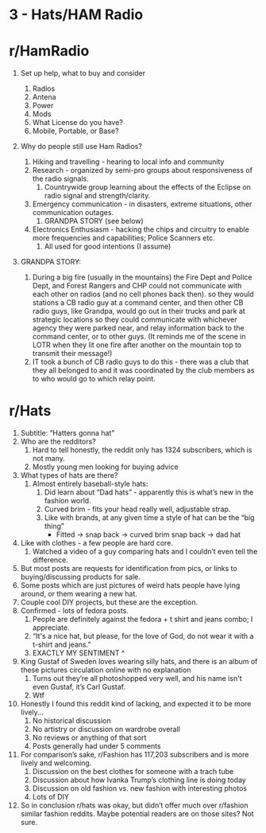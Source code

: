 3 - Hats/HAM Radio
===
r/HamRadio
====

1. Set up help, what to buy and consider
    1. Radios
    2. Antena
    3. Power
    4. Mods
    5. What License do you have?
    6. Mobile, Portable, or Base?
2. Why do people still use Ham Radios?
    1. Hiking and travelling - hearing to local info and community
    2. Research - organized by semi-pro groups about responsiveness of the radio signals.
        1. Countrywide group learning about the effects of the Eclipse on radio signal and strength/clarity.
    3. Emergency communication - in disasters, extreme situations, other communication outages.
        1. GRANDPA STORY (see below)
    4. Electronics Enthusiasm - hacking the chips and circuitry to enable more frequencies and capabilities; Police Scanners etc.
        1. All used for good intentions (I assume)

3. GRANDPA STORY:
    1. During a big fire (usually in the mountains) the Fire Dept and Police Dept, and Forest Rangers and CHP could not communicate with each other on radios (and no cell phones back then).  so they would stations a CB radio guy at a command center, and then other CB radio guys, like Grandpa, would go out in their trucks and park at strategic locations so they could communicate with whichever agency they were parked near, and relay information back to the command center, or to other guys.  (It reminds me of the scene in LOTR when they lit one fire after another on the mountain top to transmit their message!)
    2. IT took a bunch of CB radio guys to do this - there was a club that they all belonged to and it was coordinated by the club members as to who would go to which relay point.

r/Hats
====
1. Subtitle: “Hatters gonna hat”
2. Who are the redditors?
    1. Hard to tell honestly, the reddit only has 1324 subscribers, which is not many.
    2. Mostly young men looking for buying advice
1. What types of hats are there?
    1. Almost entirely baseball-style hats:
        1. Did learn about  “Dad hats” - apparently this is what’s new in the fashion world.
        2. Curved brim - fits your head really well, adjustable strap.
        3. Like with brands, at any given time a style of hat can be the “big thing”
            * Fitted -> snap back -> curved brim snap back -> dad hat
2. Like with clothes - a few people are hard core.
    1. Watched a video of a guy comparing hats and I couldn’t even tell the difference.
3. But most posts are requests for identification from pics, or links to buying/discussing products for sale.
4. Some posts which are just pictures of weird hats people have lying around, or them wearing a new hat.
5. Couple cool DIY projects, but these are the exception.
6. Confirmed - lots of fedora posts.
    1. People are definitely against the fedora + t shirt and jeans combo; I appreciate.
    2. “It's a nice hat, but please, for the love of God, do not wear it with a t-shirt and jeans.”
    3. EXACTLY MY SENTIMENT ^
7. King Gustaf of Sweden loves wearing silly hats, and there is an album of these pictures circulation online with no explanation
    1. Turns out they’re all photoshopped very well, and his name isn't even Gustaf, it’s Carl Gustaf.
    2. Wtf
8. Honestly I found this reddit kind of lacking, and expected it to be more lively…
    1. No historical discussion
    2. No artistry or discussion on wardrobe overall
    3. No reviews or anything of that sort
    4. Posts generally had under 5 comments
9. For comparison’s sake, r/Fashion has 117,203 subscribers and is more lively and welcoming.
    1. Discussion on the best clothes for someone with a trach tube
    2. Discussion about how Ivanka Trump’s clothing line is doing today
    3. Discussion on old fashion vs. new fashion with interesting photos
    4. Lots of DIY
10. So in conclusion r/hats was okay, but didn’t offer much over r/fashion similar fashion reddits.  Maybe potential readers are on those sites?  Not sure.
